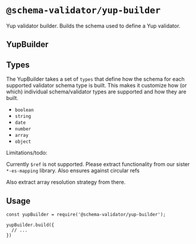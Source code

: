 # `@schema-validator/yup-builder`

Yup validator builder. Builds the schema used to define a Yup validator.

## YupBuilder

## Types

The YupBuilder takes a set of `types` that define how the schema for each supported validator schema type is built. This makes it customize how (or which) individual schema/validator types are supported and how they are built.

- `boolean`
- `string`
- `date`
- `number`
- `array`
- `object`

Limitations/todo:

Currently `$ref` is not supported. Please extract functionality from our sister `*-es-mapping` library. Also ensures against circular refs

Also extract array resolution strategy from there.

## Usage

```
const yupBuilder = require('@schema-validator/yup-builder');

yupBuilder.build({
  // ...
})
```
